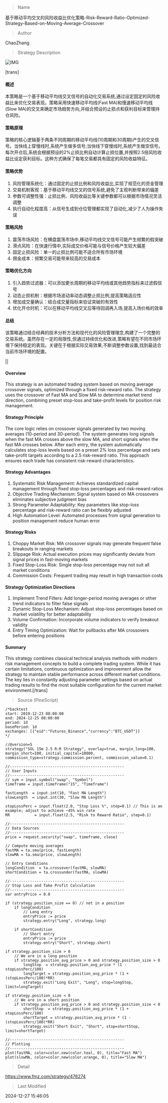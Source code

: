 
> Name

基于移动平均交叉的风险收益比优化策略-Risk-Reward-Ratio-Optimized-Strategy-Based-on-Moving-Average-Crossover

> Author

ChaoZhang

> Strategy Description

![IMG](https://www.fmz.com/upload/asset/b410daadd360277c7c.png)

[trans]
#### 概述
本策略是一个基于移动平均线交叉信号的自动化交易系统,通过设定固定的风险收益比来优化交易表现。策略采用快速移动平均线(Fast MA)和慢速移动平均线(Slow MA)的交叉来确定市场趋势方向,并结合预设的止损点和获利目标来管理持仓风险。

#### 策略原理
策略的核心逻辑基于两条不同周期的移动平均线(10周期和30周期)产生的交叉信号。当快线上穿慢线时,系统产生做多信号;当快线下穿慢线时,系统产生做空信号。每次开仓后,系统会根据预设的2%止损比例自动计算止损位置,并按照2.5倍风险收益比设定获利目标。这种方式确保了每笔交易都具有固定的风险收益特征。

#### 策略优势
1. 风险管理系统化：通过固定的止损比例和风险收益比,实现了规范化的资金管理
2. 交易机制客观：基于移动平均线交叉的信号系统,避免了主观判断带来的偏差
3. 参数可调整性强：止损比例、风险收益比等关键参数都可以根据市场情况灵活调整
4. 执行自动化程度高：从信号生成到仓位管理都实现了自动化,减少了人为操作失误

#### 策略风险
1. 震荡市场风险：在横盘震荡市场中,移动平均线交叉信号可能产生频繁的假突破
2. 滑点风险：在快速行情中,实际成交价格可能与信号价格产生较大偏差
3. 固定止损风险：单一的止损比例可能不适合所有市场环境
4. 佣金成本：频繁交易可能带来较高的交易成本

#### 策略优化方向
1. 引入趋势过滤器：可以添加更长周期的移动平均线或其他趋势指标来过滤假信号
2. 动态止损机制：根据市场波动率动态调整止损比例,提高策略适应性
3. 增加成交量确认：结合成交量指标来验证突破的有效性
4. 优化开仓时机：可以在移动平均线交叉后等待回调再入场,提高入场价格的效率

#### 总结
该策略通过结合经典的技术分析方法和现代化的风险管理理念,构建了一个完整的交易系统。虽然存在一定的局限性,但通过持续优化和改进,策略有望在不同市场环境下保持稳定的表现。关键在于根据实际交易效果,不断调整参数设置,找到最适合当前市场环境的配置。

|| 

#### Overview
This strategy is an automated trading system based on moving average crossover signals, optimized through a fixed risk-reward ratio. The strategy uses the crossover of Fast MA and Slow MA to determine market trend direction, combining preset stop-loss and take-profit levels for position risk management.

#### Strategy Principle
The core logic relies on crossover signals generated by two moving averages (10-period and 30-period). The system generates long signals when the fast MA crosses above the slow MA, and short signals when the fast MA crosses below. After each entry, the system automatically calculates stop-loss levels based on a preset 2% loss percentage and sets take-profit targets according to a 2.5 risk-reward ratio. This approach ensures each trade has consistent risk-reward characteristics.

#### Strategy Advantages
1. Systematic Risk Management: Achieves standardized capital management through fixed stop-loss percentages and risk-reward ratios
2. Objective Trading Mechanism: Signal system based on MA crossovers eliminates subjective judgment bias
3. Strong Parameter Adaptability: Key parameters like stop-loss percentage and risk-reward ratio can be flexibly adjusted
4. High Automation Level: Automated processes from signal generation to position management reduce human error

#### Strategy Risks
1. Choppy Market Risk: MA crossover signals may generate frequent false breakouts in ranging markets
2. Slippage Risk: Actual execution prices may significantly deviate from signal prices in fast-moving markets
3. Fixed Stop-Loss Risk: Single stop-loss percentage may not suit all market conditions
4. Commission Costs: Frequent trading may result in high transaction costs

#### Strategy Optimization Directions
1. Implement Trend Filters: Add longer-period moving averages or other trend indicators to filter false signals
2. Dynamic Stop-Loss Mechanism: Adjust stop-loss percentages based on market volatility for better adaptability
3. Volume Confirmation: Incorporate volume indicators to verify breakout validity
4. Entry Timing Optimization: Wait for pullbacks after MA crossovers before entering positions

#### Summary
This strategy combines classical technical analysis methods with modern risk management concepts to build a complete trading system. While it has certain limitations, continuous optimization and improvement allow the strategy to maintain stable performance across different market conditions. The key lies in constantly adjusting parameter settings based on actual trading results to find the most suitable configuration for the current market environment.[/trans]



> Source (PineScript)

``` pinescript
/*backtest
start: 2019-12-23 08:00:00
end: 2024-12-25 08:00:00
period: 1d
basePeriod: 1d
exchanges: [{"eid":"Futures_Binance","currency":"BTC_USDT"}]
*/

//@version=5
strategy("SOL 15m 2.5 R:R Strategy", overlay=true, margin_long=100, margin_short=100, initial_capital=10000, commission_type=strategy.commission.percent, commission_value=0.1)

//---------------------------------------------------
// User Inputs
//---------------------------------------------------
// sym = input.symbol("swap", "Symbol")
timeframe = input.timeframe("15", "Timeframe")

fastLength  = input.int(10, "Fast MA Length")
slowLength  = input.int(30, "Slow MA Length")

stopLossPerc = input.float(2.0, "Stop Loss %", step=0.1) // This is an example; adjust to achieve ~45% win rate
RR           = input.float(2.5, "Risk to Reward Ratio", step=0.1)

//---------------------------------------------------
// Data Sources
//---------------------------------------------------
price = request.security("swap", timeframe, close)

// Compute moving averages
fastMA = ta.sma(price, fastLength)
slowMA = ta.sma(price, slowLength)

// Entry Conditions
longCondition  = ta.crossover(fastMA, slowMA)
shortCondition = ta.crossunder(fastMA, slowMA)

//---------------------------------------------------
// Stop Loss and Take Profit Calculation
//---------------------------------------------------
var entryPrice = 0.0

if (strategy.position_size == 0) // not in a position
    if longCondition
        // Long entry
        entryPrice := price
        strategy.entry("Long", strategy.long)

    if shortCondition
        // Short entry
        entryPrice := price
        strategy.entry("Short", strategy.short)

if strategy.position_size > 0
    // We are in a long position
    if strategy.position_avg_price > 0 and strategy.position_size > 0
        longStop  = strategy.position_avg_price * (1 - stopLossPerc/100)
        longTarget = strategy.position_avg_price * (1 + (stopLossPerc/100)*RR)
        strategy.exit("Long Exit", "Long", stop=longStop, limit=longTarget)

if strategy.position_size < 0
    // We are in a short position
    if strategy.position_avg_price > 0 and strategy.position_size < 0
        shortStop  = strategy.position_avg_price * (1 + stopLossPerc/100)
        shortTarget = strategy.position_avg_price * (1 - (stopLossPerc/100)*RR)
        strategy.exit("Short Exit", "Short", stop=shortStop, limit=shortTarget)

//---------------------------------------------------
// Plotting
//---------------------------------------------------
plot(fastMA, color=color.new(color.teal, 0), title="Fast MA")
plot(slowMA, color=color.new(color.orange, 0), title="Slow MA")

```

> Detail

https://www.fmz.com/strategy/476274

> Last Modified

2024-12-27 15:46:05
